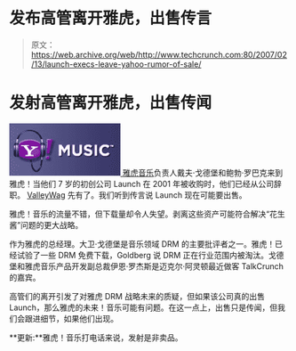 # 发布高管离开雅虎，出售传言 

> 原文：<https://web.archive.org/web/http://www.techcrunch.com:80/2007/02/13/launch-execs-leave-yahoo-rumor-of-sale/>

# 发射高管离开雅虎，出售传闻

[![](img/b146811f2df8f11a04eacd331843f06d.png) ](https://web.archive.org/web/20230213144937/http://www.music.yahoo.com/) [雅虎音乐](https://web.archive.org/web/20230213144937/http://music.yahoo.com/)负责人戴夫·戈德堡和鲍勃·罗巴克来到雅虎！当他们 7 岁的初创公司 Launch 在 2001 年被收购时，他们已经从公司辞职。 [ValleyWag](https://web.archive.org/web/20230213144937/http://valleywag.com/tech/yahoo-music/dave-goldberg-bob-roback-out-at-yahoo-236238.php) 先有了。我们听到传言说 Launch 现在可能要出售。

雅虎！音乐的流量不错，但下载量却令人失望。剥离这些资产可能符合解决“花生酱”问题的更大战略。

作为雅虎的总经理。大卫·戈德堡是音乐领域 DRM 的主要批评者之一。雅虎！已经试验了一些 DRM 免费下载，Goldberg 说 DRM 正在行业范围内被淘汰。戈德堡和雅虎音乐产品开发副总裁伊恩·罗杰斯是迈克尔·阿灵顿最近做客 TalkCrunch 的嘉宾。

高管们的离开引发了对雅虎 DRM 战略未来的质疑，但如果该公司真的出售 Launch，那么雅虎的未来！音乐可能有问题。在这一点上，出售只是传闻，但我们会跟进细节，如果他们出现。

**更新:**雅虎！音乐打电话来说，发射是非卖品。